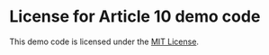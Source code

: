 # License for Article 10 demo code

This demo code is licensed under the [MIT License](https://github.com/delphidabbler/article-demos/blob/master/MIT-License.md).
